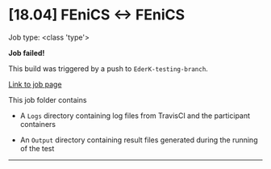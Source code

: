 # [18.04] FEniCS <-> FEniCS

Job type: <class 'type'>



**Job failed!**



This build was triggered by a push to `EderK-testing-branch`.



[Link to job page]({[job_link]})


This job folder contains
- A `Logs` directory containing log files from TravisCI and the participant containers

- An `Output` directory containing result files generated during the running of the test


---

